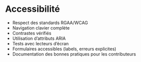 # Accessibilité

- Respect des standards RGAA/WCAG
- Navigation clavier complète
- Contrastes vérifiés
- Utilisation d’attributs ARIA
- Tests avec lecteurs d’écran
- Formulaires accessibles (labels, erreurs explicites)
- Documentation des bonnes pratiques pour les contributeurs
